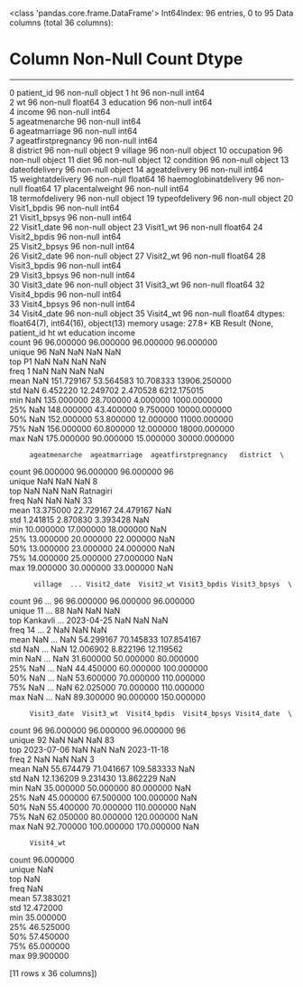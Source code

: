 <class 'pandas.core.frame.DataFrame'>
Int64Index: 96 entries, 0 to 95
Data columns (total 36 columns):
 #   Column                 Non-Null Count  Dtype  
---  ------                 --------------  -----  
 0   patient_id             96 non-null     object 
 1   ht                     96 non-null     int64  
 2   wt                     96 non-null     float64
 3   education              96 non-null     int64  
 4   income                 96 non-null     int64  
 5   ageatmenarche          96 non-null     int64  
 6   ageatmarriage          96 non-null     int64  
 7   ageatfirstpregnancy    96 non-null     int64  
 8   district               96 non-null     object 
 9   village                96 non-null     object 
 10  occupation             96 non-null     object 
 11  diet                   96 non-null     object 
 12  condition              96 non-null     object 
 13  dateofdelivery         96 non-null     object 
 14  ageatdelivery          96 non-null     int64  
 15  weightatdelivery       96 non-null     float64
 16  haemoglobinatdelivery  96 non-null     float64
 17  placentalweight        96 non-null     int64  
 18  termofdelivery         96 non-null     object 
 19  typeofdelivery         96 non-null     object 
 20  Visit1_bpdis           96 non-null     int64  
 21  Visit1_bpsys           96 non-null     int64  
 22  Visit1_date            96 non-null     object 
 23  Visit1_wt              96 non-null     float64
 24  Visit2_bpdis           96 non-null     int64  
 25  Visit2_bpsys           96 non-null     int64  
 26  Visit2_date            96 non-null     object 
 27  Visit2_wt              96 non-null     float64
 28  Visit3_bpdis           96 non-null     int64  
 29  Visit3_bpsys           96 non-null     int64  
 30  Visit3_date            96 non-null     object 
 31  Visit3_wt              96 non-null     float64
 32  Visit4_bpdis           96 non-null     int64  
 33  Visit4_bpsys           96 non-null     int64  
 34  Visit4_date            96 non-null     object 
 35  Visit4_wt              96 non-null     float64
dtypes: float64(7), int64(16), object(13)
memory usage: 27.8+ KB
Result
(None,
        patient_id          ht         wt  education        income  \
 count          96   96.000000  96.000000  96.000000     96.000000   
 unique         96         NaN        NaN        NaN           NaN   
 top            P1         NaN        NaN        NaN           NaN   
 freq            1         NaN        NaN        NaN           NaN   
 mean          NaN  151.729167  53.564583  10.708333  13906.250000   
 std           NaN    6.452220  12.249702   2.470528   6212.175015   
 min           NaN  135.000000  28.700000   4.000000   1000.000000   
 25%           NaN  148.000000  43.400000   9.750000  10000.000000   
 50%           NaN  152.000000  53.800000  12.000000  11000.000000   
 75%           NaN  156.000000  60.800000  12.000000  18000.000000   
 max           NaN  175.000000  90.000000  15.000000  30000.000000   
 
         ageatmenarche  ageatmarriage  ageatfirstpregnancy   district  \
 count       96.000000      96.000000            96.000000         96   
 unique            NaN            NaN                  NaN          8   
 top               NaN            NaN                  NaN  Ratnagiri   
 freq              NaN            NaN                  NaN         33   
 mean        13.375000      22.729167            24.479167        NaN   
 std          1.241815       2.870830             3.393428        NaN   
 min         10.000000      17.000000            18.000000        NaN   
 25%         13.000000      20.000000            22.000000        NaN   
 50%         13.000000      23.000000            24.000000        NaN   
 75%         14.000000      25.000000            27.000000        NaN   
 max         19.000000      30.000000            33.000000        NaN   
 
          village  ... Visit2_date  Visit2_wt Visit3_bpdis Visit3_bpsys  \
 count         96  ...          96  96.000000    96.000000    96.000000   
 unique        11  ...          88        NaN          NaN          NaN   
 top     Kankavli  ...  2023-04-25        NaN          NaN          NaN   
 freq          14  ...           2        NaN          NaN          NaN   
 mean         NaN  ...         NaN  54.299167    70.145833   107.854167   
 std          NaN  ...         NaN  12.006902     8.822196    12.119562   
 min          NaN  ...         NaN  31.600000    50.000000    80.000000   
 25%          NaN  ...         NaN  44.450000    60.000000   100.000000   
 50%          NaN  ...         NaN  53.600000    70.000000   110.000000   
 75%          NaN  ...         NaN  62.025000    70.000000   110.000000   
 max          NaN  ...         NaN  89.300000    90.000000   150.000000   
 
         Visit3_date  Visit3_wt  Visit4_bpdis  Visit4_bpsys Visit4_date  \
 count            96  96.000000     96.000000     96.000000          96   
 unique           92        NaN           NaN           NaN          83   
 top      2023-07-06        NaN           NaN           NaN  2023-11-18   
 freq              2        NaN           NaN           NaN           3   
 mean            NaN  55.674479     71.041667    109.583333         NaN   
 std             NaN  12.136209      9.231430     13.862229         NaN   
 min             NaN  35.000000     50.000000     80.000000         NaN   
 25%             NaN  45.000000     67.500000    100.000000         NaN   
 50%             NaN  55.400000     70.000000    110.000000         NaN   
 75%             NaN  62.050000     80.000000    120.000000         NaN   
 max             NaN  92.700000    100.000000    170.000000         NaN   
 
         Visit4_wt  
 count   96.000000  
 unique        NaN  
 top           NaN  
 freq          NaN  
 mean    57.383021  
 std     12.472000  
 min     35.000000  
 25%     46.525000  
 50%     57.450000  
 75%     65.000000  
 max     99.900000  
 
 [11 rows x 36 columns])
